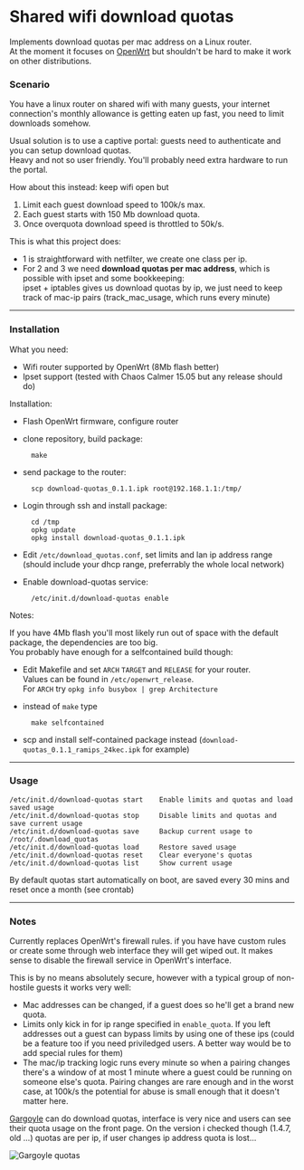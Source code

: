 Shared wifi download quotas
===========================

Implements download quotas per mac address on a Linux router.  
At the moment it focuses on [OpenWrt](http://openwrt.org) but shouldn't be hard to make it work on other distributions.

### Scenario

You have a linux router on shared wifi with many guests,
your internet connection's monthly allowance is getting eaten up fast,
you need to limit downloads somehow. 

Usual solution is to use a captive portal: guests need to authenticate and you can setup download quotas.  
Heavy and not so user friendly. You'll probably need extra hardware to run the portal.

How about this instead: keep wifi open but
1. Limit each guest download speed to 100k/s max.
2. Each guest starts with 150 Mb download quota.
3. Once overquota download speed is throttled to 50k/s.

This is what this project does:  
- 1 is straightforward with netfilter, we create one class per ip.  
- For 2 and 3 we need **download quotas per mac address**,
which is possible with ipset and some bookkeeping:  
  ipset + iptables gives us download quotas by ip, 
we just need to keep track of mac-ip pairs (track_mac_usage, which runs every minute)

------------------------------------------------------------------------------------

### Installation


What you need:  
- Wifi router supported by OpenWrt (8Mb flash better)
- Ipset support (tested with Chaos Calmer 15.05 but any release should do)

Installation:
- Flash OpenWrt firmware, configure router
- clone repository, build package:

        make

- send package to the router:

        scp download-quotas_0.1.1.ipk root@192.168.1.1:/tmp/

- Login through ssh and install package:

        cd /tmp
        opkg update
        opkg install download-quotas_0.1.1.ipk

- Edit `/etc/download_quotas.conf`, set limits and lan ip address range (should include your dhcp range, preferrably the whole local network)

- Enable download-quotas service:

        /etc/init.d/download-quotas enable

Notes:

If you have 4Mb flash you'll most likely run out of space with the default package, the dependencies are too big.  
You probably have enough for a selfcontained build though:  

- Edit Makefile and set `ARCH` `TARGET` and `RELEASE` for your router.  
  Values can be found in `/etc/openwrt_release`.  
  For `ARCH` try `opkg info busybox | grep Architecture`

- instead of `make` type

        make selfcontained

- scp and install self-contained package instead (`download-quotas_0.1.1_ramips_24kec.ipk` for example)


------------------------------------------------------------------------------------

### Usage

    /etc/init.d/download-quotas start    Enable limits and quotas and load saved usage
    /etc/init.d/download-quotas stop     Disable limits and quotas and save current usage
    /etc/init.d/download-quotas save     Backup current usage to /root/.download_quotas
    /etc/init.d/download-quotas load     Restore saved usage
    /etc/init.d/download-quotas reset    Clear everyone's quotas
    /etc/init.d/download-quotas list     Show current usage  

By default quotas start automatically on boot, are saved every 30 mins and reset once a month (see crontab)


------------------------------------------------------------------------------------

### Notes

Currently replaces OpenWrt's firewall rules. if you have have custom rules or create some through
web interface they will get wiped out. It makes sense to disable the firewall service in OpenWrt's interface.

This is by no means absolutely secure, however with a typical group of non-hostile guests it works very well:  

- Mac addresses can be changed, if a guest does so he'll get a brand new quota.  
- Limits only kick in for ip range specified in `enable_quota`. If you left addresses out
  a guest can bypass limits by using one of these ips (could be a feature too if you need
  priviledged users. A better way would be to add special rules for them)  
- The mac/ip tracking logic runs every minute so when a pairing changes there's a window of
  at most 1 minute where a guest could be running on someone else's quota. Pairing changes are
  rare enough and in the worst case, at 100k/s the potential for abuse is small enough that
  it doesn't matter here.


[Gargoyle](https://www.gargoyle-router.com/) can do download quotas,
  interface is very nice and users can see their quota usage on the front page.
  On the version i checked though (1.4.7, old ...) quotas are per ip, 
  if user changes ip address quota is lost...

![Gargoyle quotas](http://www.ai.net.nz/images/gargoyle/screen04.png)


